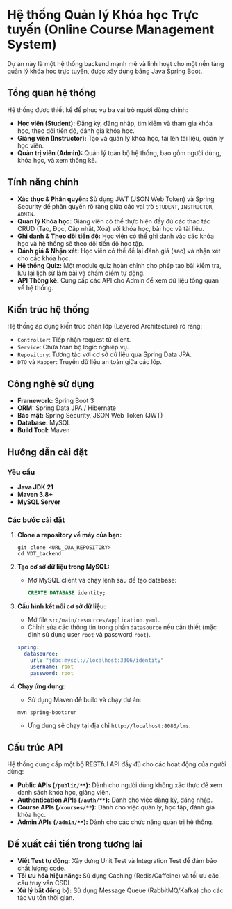 # Hệ thống Quản lý Khóa học Trực tuyến (Online Course Management System)

Dự án này là một hệ thống backend mạnh mẽ và linh hoạt cho một nền tảng quản lý khóa học trực tuyến, được xây dựng bằng Java Spring Boot.

## Tổng quan hệ thống

Hệ thống được thiết kế để phục vụ ba vai trò người dùng chính:

*   **Học viên (Student):** Đăng ký, đăng nhập, tìm kiếm và tham gia khóa học, theo dõi tiến độ, đánh giá khóa học.
*   **Giảng viên (Instructor):** Tạo và quản lý khóa học, tải lên tài liệu, quản lý học viên.
*   **Quản trị viên (Admin):** Quản lý toàn bộ hệ thống, bao gồm người dùng, khóa học, và xem thống kê.

## Tính năng chính

*   **Xác thực & Phân quyền:** Sử dụng JWT (JSON Web Token) và Spring Security để phân quyền rõ ràng giữa các vai trò `STUDENT`, `INSTRUCTOR`, `ADMIN`.
*   **Quản lý Khóa học:** Giảng viên có thể thực hiện đầy đủ các thao tác CRUD (Tạo, Đọc, Cập nhật, Xóa) với khóa học, bài học và tài liệu.
*   **Ghi danh & Theo dõi tiến độ:** Học viên có thể ghi danh vào các khóa học và hệ thống sẽ theo dõi tiến độ học tập.
*   **Đánh giá & Nhận xét:** Học viên có thể để lại đánh giá (sao) và nhận xét cho các khóa học.
*   **Hệ thống Quiz:** Một module quiz hoàn chỉnh cho phép tạo bài kiểm tra, lưu lại lịch sử làm bài và chấm điểm tự động.
*   **API Thống kê:** Cung cấp các API cho Admin để xem dữ liệu tổng quan về hệ thống.

## Kiến trúc hệ thống

Hệ thống áp dụng kiến trúc phân lớp (Layered Architecture) rõ ràng:

*   `Controller`: Tiếp nhận request từ client.
*   `Service`: Chứa toàn bộ logic nghiệp vụ.
*   `Repository`: Tương tác với cơ sở dữ liệu qua Spring Data JPA.
*   `DTO` và `Mapper`: Truyền dữ liệu an toàn giữa các lớp.

## Công nghệ sử dụng

*   **Framework:** Spring Boot 3
*   **ORM:** Spring Data JPA / Hibernate
*   **Bảo mật:** Spring Security, JSON Web Token (JWT)
*   **Database:** MySQL
*   **Build Tool:** Maven

## Hướng dẫn cài đặt

### Yêu cầu

*   **Java JDK 21**
*   **Maven 3.8+**
*   **MySQL Server**

### Các bước cài đặt

1.  **Clone a repository về máy của bạn:**
    ```shell
    git clone <URL_CUA_REPOSITORY>
    cd VDT_backend
    ```

2.  **Tạo cơ sở dữ liệu trong MySQL:**
    *   Mở MySQL client và chạy lệnh sau để tạo database:
        ```sql
        CREATE DATABASE identity;
        ```

3.  **Cấu hình kết nối cơ sở dữ liệu:**
    *   Mở file `src/main/resources/application.yaml`.
    *   Chỉnh sửa các thông tin trong phần `datasource` nếu cần thiết (mặc định sử dụng user `root` và password `root`).
    ```yaml
    spring:
      datasource:
        url: "jdbc:mysql://localhost:3306/identity"
        username: root
        password: root
    ```

4.  **Chạy ứng dụng:**
    *   Sử dụng Maven để build và chạy dự án:
    ```shell
    mvn spring-boot:run
    ```
    *   Ứng dụng sẽ chạy tại địa chỉ `http://localhost:8080/lms`.

## Cấu trúc API

Hệ thống cung cấp một bộ RESTful API đầy đủ cho các hoạt động của người dùng:

*   **Public APIs (`/public/**`):** Dành cho người dùng không xác thực để xem danh sách khóa học, giảng viên.
*   **Authentication APIs (`/auth/**`):** Dành cho việc đăng ký, đăng nhập.
*   **Course APIs (`/courses/**`):** Dành cho việc quản lý, học tập, đánh giá khóa học.
*   **Admin APIs (`/admin/**`):** Dành cho các chức năng quản trị hệ thống.

## Đề xuất cải tiến trong tương lai

*   **Viết Test tự động:** Xây dựng Unit Test và Integration Test để đảm bảo chất lượng code.
*   **Tối ưu hóa hiệu năng:** Sử dụng Caching (Redis/Caffeine) và tối ưu các câu truy vấn CSDL.
*   **Xử lý bất đồng bộ:** Sử dụng Message Queue (RabbitMQ/Kafka) cho các tác vụ tốn thời gian.
